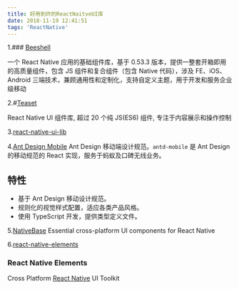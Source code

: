 ```yaml
---
title: 好用到炸的ReactNaitveUI库
date: 2018-11-19 12:41:51
tags: 'ReactNative'
---
```

1.### [Beeshell](https://github.com/meituan/beeshell)

一个 React Native 应用的基础组件库，基于 0.53.3 版本，提供一整套开箱即用的高质量组件，包含 JS 组件和复合组件（包含 Native 代码），涉及 FE、iOS、Android 三端技术，兼顾通用性和定制化，支持自定义主题，用于开发和服务企业级移动

2.#[Teaset](https://github.com/rilyu/teaset/blob/master/docs/cn/README.md)

React Native UI 组件库, 超过 20 个纯 JS(ES6) 组件, 专注于内容展示和操作控制

3.[react-native-ui-lib](https://github.com/wix/react-native-ui-lib)

4.[Ant Design Mobile](https://github.com/ant-design/ant-design-mobile/blob/master/README.zh-CN.md)
Ant Design 移动端设计规范。`antd-mobile` 是 Ant Design 的移动规范的 React 实现，服务于蚂蚁及口碑无线业务。

## [](https://github.com/ant-design/ant-design-mobile/blob/master/README.zh-CN.md#%E7%89%B9%E6%80%A7)特性

*   基于 Ant Design 移动设计规范。
*   规则化的视觉样式配置，适应各类产品风格。
*   使用 TypeScript 开发，提供类型定义文件。

5.[NativeBase](https://github.com/GeekyAnts/NativeBase)
Essential cross-platform UI components for React Native

6.[react-native-elements](https://github.com/react-native-training/react-native-elements)
### React Native Elements

Cross Platform [React Native](https://facebook.github.io/react-native/) UI Toolkit